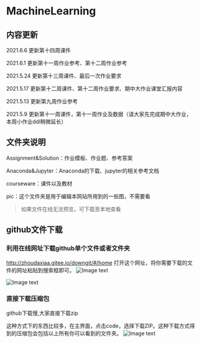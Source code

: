 # MachineLearning
## 内容更新
2021.6.6 更新第十四周课件

2021.6.1 更新第十一周作业参考、第十二周作业参考

2021.5.24 更新第十三周课件、最后一次作业要求

2021.5.17 更新第十二周课件、第十二周作业要求、期中大作业课堂汇报内容

2021.5.13 更新第九周作业参考

2021.5.9 更新第十一周课件，第十一周作业及数据（请大家先完成期中大作业，本周小作业ddl稍微延长）

## 文件夹说明
Assignment&Solution：作业模板、作业题、参考答案

Anaconda&Jupyter：Anaconda的下载、jupyter的相关参考文档

courseware：课件以及教材

pic：这个文件夹是用于编辑本网站所用到的一些图，不需要看

>如果文件在线无法预览，可下载至本地查看
>
## github文件下载
### 利用在线网址下载github单个文件或者文件夹
http://zhoudaxiaa.gitee.io/downgit/#/home
打开这个网址，将你需要下载的文件的网址粘贴到搜索框即可。
![Image text](https://github.com/ruc-nonpara-statistic/MachineLearning/blob/main/pic/QQ%E6%88%AA%E5%9B%BE20210316172817.png)

![Image text](https://github.com/ruc-nonpara-statistic/MachineLearning/blob/main/pic/QQ%E6%88%AA%E5%9B%BE20210316173201.png)
### 直接下载压缩包
github下载慢,大家直接下载zip

这种方式下的东西比较多，在主界面，点击code，选择下载ZIP。这种下载方式得到的压缩包会包括以上所有你可以看到的文件夹。
![Image text](https://github.com/ruc-nonpara-statistic/MachineLearning/blob/main/pic/no6.png)
